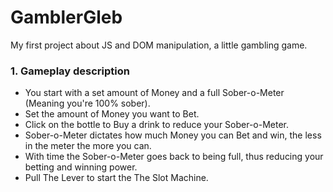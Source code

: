 # GamblerGleb
My first project about JS and DOM manipulation, a little gambling game.

### 1. Gameplay description
 * You start with a set amount of Money and a full Sober-o-Meter (Meaning you're 100% sober).
 * Set the amount of Money you want to Bet.
 * Click on the bottle to Buy a drink to reduce your Sober-o-Meter. 
 * Sober-o-Meter dictates how much Money you can Bet and win, the less in the meter the more you can. 
 * With time the Sober-o-Meter goes back to being full, thus reducing your betting and winning power. 
 * Pull The Lever to start the The Slot Machine.
